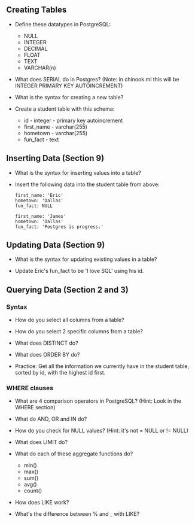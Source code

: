 ## Creating Tables

- Define these datatypes in PostgreSQL:

  - NULL
  - INTEGER
  - DECIMAL
  - FLOAT
  - TEXT
  - VARCHAR(n)

- What does SERIAL do in Postgres? (Note: in chinook.ml this will be INTEGER PRIMARY KEY AUTOINCREMENT)

- What is the syntax for creating a new table?

- Create a student table with this schema:
  - id - integer - primary key autoincrement
  - first_name - varchar(255)
  - hometown - varchar(255)
  - fun_fact - text

## Inserting Data (Section 9)

- What is the syntax for inserting values into a table?

- Insert the following data into the student table from above:
  
  ```
  first_name: 'Eric'
  hometown: 'Dallas'
  fun_fact: NULL
  ```
  
  ```
  first_name: 'James'
  hometown: 'Dallas'
  fun_fact: 'Postgres is progress.'
  ```

## Updating Data (Section 9)

- What is the syntax for updating existing values in a table?

- Update Eric's fun_fact to be 'I love SQL' using his id.

## Querying Data (Section 2 and 3)

### Syntax

- How do you select all columns from a table?

- How do you select 2 specific columns from a table?

- What does DISTINCT do?

- What does ORDER BY do?

- Practice: Get all the information we currently have in the student table, sorted by id, with the highest id first.

### WHERE clauses

- What are 4 comparison operators in PostgreSQL? (Hint: Look in the WHERE section)

- What do AND, OR and IN do?

- How do you check for NULL values? (Hint: it's not = NULL or != NULL)

- What does LIMIT do?

- What do each of these aggregate functions do?

  - min()
  - max()
  - sum()
  - avg()
  - count()

- How does LIKE work?

- What's the difference between % and \_ with LIKE?
